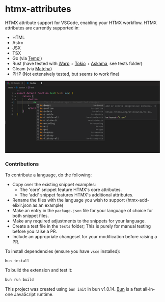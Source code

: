 # htmx-attributes

HTMX attribute support for VSCode, enabling your HTMX workflow. HTMX attributes are currently supported in:

- HTML
- Astro
- JSX
- TSX
- Go (via [Templ](https://github.com/a-h/templ))
- Rust (have tested with [Warp](https://github.com/seanmonstar/warp) + [Tokio](https://tokio.rs/) + [Askama](https://github.com/djc/askama), see tests folder)
- Gleam (via [Matcha](https://github.com/michaeljones/matcha))
- PHP (Not extensively tested, but seems to work fine)

<img src="screenshot.png" />

### Contributions

To contribute a language, do the following:
- Copy over the existing snippet examples:
    - The 'core' snippet feature HTMX's core attributes.
    - The 'add' snippet features HTMX's additional attributes.
- Rename the files with the language you wish to support (htmx-add-elixir.json as an example)
- Make an entry in the `package.json` file for your language of choice for both snippet files.
- Make any required adjustments to the snippets for your language.
- Create a test file in the `tests` folder; This is purely for manual
testing before you raise a PR.
- Include an appropriate changeset for your modification before raising a PR.

To install dependencies (ensure you have `vsce` installed):

```bash
bun install
```

To build the extension and test it:

```bash
bun run build
```

This project was created using `bun init` in bun v1.0.14. [Bun](https://bun.sh) is a fast all-in-one JavaScript runtime.
